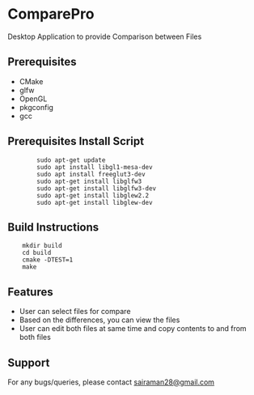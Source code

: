 # ComparePro
Desktop Application to provide Comparison between Files

## Prerequisites
- CMake
- glfw
- OpenGL
- pkgconfig
- gcc

## Prerequisites Install Script
```
        sudo apt-get update
        sudo apt install libgl1-mesa-dev
        sudo apt install freeglut3-dev
        sudo apt-get install libglfw3
        sudo apt-get install libglfw3-dev
        sudo apt-get install libglew2.2
        sudo apt-get install libglew-dev
```

## Build Instructions
```
    mkdir build
    cd build
    cmake -DTEST=1
    make
```

## Features

- User can select files for compare
- Based on the differences, you can view the files
- User can edit both files at same time and copy contents to and from both files


## Support 
For any bugs/queries, please contact sairaman28@gmail.com